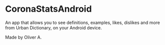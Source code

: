 # CoronaStatsAndroid
An app that allows you to see definitions, examples, likes, dislikes and more from Urban Dictionary, on your Android device. 

Made by Oliver A.
